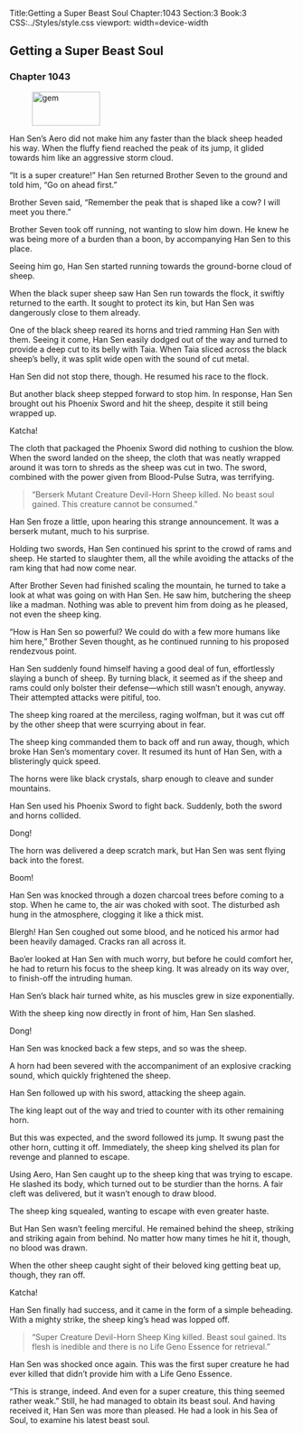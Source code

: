 Title:Getting a Super Beast Soul 
Chapter:1043 
Section:3 
Book:3 
CSS:../Styles/style.css 
viewport: width=device-width
  
## Getting a Super Beast Soul
### Chapter 1043 
<figure>
	<img src="../Images/gem.gif" alt="gem" id="gem" width="120" height="60" />
</figure>
  

  
  Han Sen’s Aero did not make him any faster than the black sheep headed his way. When the fluffy fiend reached the peak of its jump, it glided towards him like an aggressive storm cloud.

“It is a super creature!” Han Sen returned Brother Seven to the ground and told him, “Go on ahead first.”

Brother Seven said, “Remember the peak that is shaped like a cow? I will meet you there.”

Brother Seven took off running, not wanting to slow him down. He knew he was being more of a burden than a boon, by accompanying Han Sen to this place.

Seeing him go, Han Sen started running towards the ground-borne cloud of sheep.

When the black super sheep saw Han Sen run towards the flock, it swiftly returned to the earth. It sought to protect its kin, but Han Sen was dangerously close to them already.

One of the black sheep reared its horns and tried ramming Han Sen with them. Seeing it come, Han Sen easily dodged out of the way and turned to provide a deep cut to its belly with Taia. When Taia sliced across the black sheep’s belly, it was split wide open with the sound of cut metal.

Han Sen did not stop there, though. He resumed his race to the flock.

But another black sheep stepped forward to stop him. In response, Han Sen brought out his Phoenix Sword and hit the sheep, despite it still being wrapped up.

Katcha!

The cloth that packaged the Phoenix Sword did nothing to cushion the blow. When the sword landed on the sheep, the cloth that was neatly wrapped around it was torn to shreds as the sheep was cut in two. The sword, combined with the power given from Blood-Pulse Sutra, was terrifying.

> “Berserk Mutant Creature Devil-Horn Sheep killed. No beast soul gained. This creature cannot be consumed.”

Han Sen froze a little, upon hearing this strange announcement. It was a berserk mutant, much to his surprise.

Holding two swords, Han Sen continued his sprint to the crowd of rams and sheep. He started to slaughter them, all the while avoiding the attacks of the ram king that had now come near.

After Brother Seven had finished scaling the mountain, he turned to take a look at what was going on with Han Sen. He saw him, butchering the sheep like a madman. Nothing was able to prevent him from doing as he pleased, not even the sheep king.

“How is Han Sen so powerful? We could do with a few more humans like him here,” Brother Seven thought, as he continued running to his proposed rendezvous point.

Han Sen suddenly found himself having a good deal of fun, effortlessly slaying a bunch of sheep. By turning black, it seemed as if the sheep and rams could only bolster their defense—which still wasn’t enough, anyway. Their attempted attacks were pitiful, too.

The sheep king roared at the merciless, raging wolfman, but it was cut off by the other sheep that were scurrying about in fear.

The sheep king commanded them to back off and run away, though, which broke Han Sen’s momentary cover. It resumed its hunt of Han Sen, with a blisteringly quick speed.

The horns were like black crystals, sharp enough to cleave and sunder mountains.

Han Sen used his Phoenix Sword to fight back. Suddenly, both the sword and horns collided.

Dong!

The horn was delivered a deep scratch mark, but Han Sen was sent flying back into the forest.

Boom!

Han Sen was knocked through a dozen charcoal trees before coming to a stop. When he came to, the air was choked with soot. The disturbed ash hung in the atmosphere, clogging it like a thick mist.

Blergh! Han Sen coughed out some blood, and he noticed his armor had been heavily damaged. Cracks ran all across it.

Bao’er looked at Han Sen with much worry, but before he could comfort her, he had to return his focus to the sheep king. It was already on its way over, to finish-off the intruding human.

Han Sen’s black hair turned white, as his muscles grew in size exponentially.

With the sheep king now directly in front of him, Han Sen slashed.

Dong!

Han Sen was knocked back a few steps, and so was the sheep.

A horn had been severed with the accompaniment of an explosive cracking sound, which quickly frightened the sheep.

Han Sen followed up with his sword, attacking the sheep again.

The king leapt out of the way and tried to counter with its other remaining horn.

But this was expected, and the sword followed its jump. It swung past the other horn, cutting it off. Immediately, the sheep king shelved its plan for revenge and planned to escape.

Using Aero, Han Sen caught up to the sheep king that was trying to escape. He slashed its body, which turned out to be sturdier than the horns. A fair cleft was delivered, but it wasn’t enough to draw blood.

The sheep king squealed, wanting to escape with even greater haste.

But Han Sen wasn’t feeling merciful. He remained behind the sheep, striking and striking again from behind. No matter how many times he hit it, though, no blood was drawn.

When the other sheep caught sight of their beloved king getting beat up, though, they ran off.

Katcha!

Han Sen finally had success, and it came in the form of a simple beheading. With a mighty strike, the sheep king’s head was lopped off.

> “Super Creature Devil-Horn Sheep King killed. Beast soul gained. Its flesh is inedible and there is no Life Geno Essence for retrieval.”

Han Sen was shocked once again. This was the first super creature he had ever killed that didn’t provide him with a Life Geno Essence.

“This is strange, indeed. And even for a super creature, this thing seemed rather weak.” Still, he had managed to obtain its beast soul. And having received it, Han Sen was more than pleased. He had a look in his Sea of Soul, to examine his latest beast soul.
